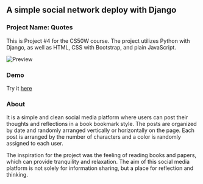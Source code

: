 ## A simple social network deploy with Django

### Project Name: Quotes
This is Project #4 for the CS50W course. The project utilizes Python with Django, as well as HTML, CSS with Bootstrap, and plain JavaScript.

![Preview](http://github.com/matiasnm/network/README.png)

### Demo
Try it [here](http://matiasnm.pythonanywhere.com/)

### About
It is a simple and clean social media platform where users can post their thoughts and reflections in a book bookmark style. The posts are organized by date and randomly arranged vertically or horizontally on the page. Each post is arranged by the number of characters and a color is randomly assigned to each user.

The inspiration for the project was the feeling of reading books and papers, which can provide tranquility and relaxation. The aim of this social media platform is not solely for information sharing, but a place for reflection and thinking.
